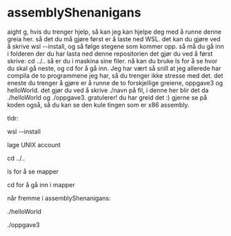 # assemblyShenanigans


aight g, hvis du trenger hjelp,
så kan jeg kan hjelpe deg med å runne denne greia her.
så det du må gjøre først er å laste ned WSL. det kan du gjøre ved å skrive wsl --install, og så følge stegene som kommer opp.
så må du gå inn i folderen der du har lasta ned denne repositorien
det gjør du ved å først skrive: 
cd ../..
så er du i maskina sine filer.
nå kan du bruke ls for å se hvor du skal gå neste, og cd for å gå inn. 
Jeg har vært så snill at jeg allerede har compila de to programmene jeg har, så du trenger ikke stresse med det.
det eneste du trenger å gjøre er å runne de to forskjellige greiene, oppgave3 og helloWorld.
det gjør du ved å skrive ./navn på fil, i denne her blir det da ./helloWorld og ./oppgave3.
gratulerer! du har greid det :)
gjerne se på koden også, så du kan se den kule tingen som er x86 assembly.


tldr: 

wsl --install

lage UNIX account

cd ../..

ls for å se mapper

cd for å gå inn i mapper

når fremme i assemblyShenanigans:

./helloWorld

./oppgave3

